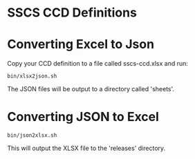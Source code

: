 # SSCS CCD Definitions

# Converting Excel to Json

Copy your CCD definition to a file called sscs-ccd.xlsx and run:

    bin/xlsx2json.sh

The JSON files will be output to a directory called 'sheets'.

# Converting JSON to Excel

    bin/json2xlsx.sh

This will output the XLSX file to the 'releases' directory.
